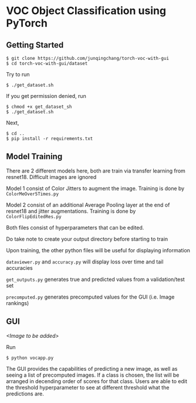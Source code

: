 # VOC Object Classification using PyTorch

## Getting Started
```
$ git clone https://github.com/junqingchang/torch-voc-with-gui
$ cd torch-voc-with-gui/dataset
```

Try to run
```
$ ./get_dataset.sh
```

If you get permission denied, run
```
$ chmod +x get_dataset_sh
$ ./get_dataset.sh
```

Next,

```
$ cd ..
$ pip install -r requirements.txt
```

## Model Training
There are 2 different models here, both are train via transfer learning from resnet18. Difficult images are ignored

Model 1 consist of Color Jitters to augment the image.
Training is done by `ColorMeOver5Times.py`

Model 2 consist of an additional Average Pooling layer at the end of resnet18 and jitter augmentations. Training is done by `ColorFlipEditedRes.py`

Both files consist of hyperparameters that can be edited. 

Do take note to create your output directory before starting to train

Upon training, the other python files will be useful for displaying information

`dataviewer.py` and `accuracy.py` will display loss over time and tail accuracies

`get_outputs.py` generates true and predicted values from a validation/test set

`precomputed.py` generates precomputed values for the GUI (i.e. Image rankings)

## GUI
_\<Image to be added>_

Run 
```
$ python vocapp.py
```

The GUI provides the capabilities of predicting a new image, as well as seeing a list of precomputed images. If a class is chosen, the list will be arranged in decending order of scores for that class. Users are able to edit the threshold hyperparameter to see at different threshold what the predictions are.